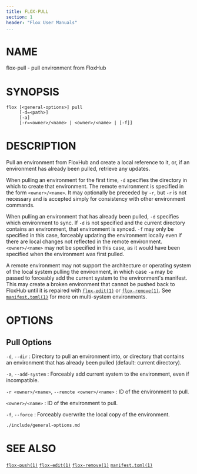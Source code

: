```yaml
---
title: FLOX-PULL
section: 1
header: "Flox User Manuals"
...
```



# NAME

flox-pull - pull environment from FloxHub

# SYNOPSIS

```
flox [<general-options>] pull
     [-d=<path>]
     [-a]
     [-r=<owner>/<name> | <owner>/<name> | [-f]]
```

# DESCRIPTION

Pull an environment from FloxHub and create a local reference to it,
or, if an environment has already been pulled, retrieve any updates.

When pulling an environment for the first time, `-d` specifies the directory
in which to create that environment.
The remote environment is specified in the form `<owner>/<name>`.
It may optionally be preceded by `-r`,
but `-r` is not necessary and is accepted simply for consistency with other
environment commands.

When pulling an environment that has already been pulled, `-d` specifies which
environment to sync.
If `-d` is not specified and the current directory contains an environment, that
environment is synced.
`-f` may only be specified in this case, forceably updating the environment
locally even if there are local changes not reflected in the remote environment.
`<owner>/<name>` may not be specified in this case, as it would have been
specified when the environment was first pulled.

A remote environment may not support the architecture or operating system of the
local system pulling the environment,
in which case `-a` may be passed to forceably add the current system to the
environment's manifest.
This may create a broken environment that cannot be pushed back to FloxHub until
it is repaired with [`flox-edit(1)`](./flox-edit.md) or
[`flox-remove(1)`](./flox-remove.md).
See [`manifest.toml(1)`](./manifest.toml.md) for more on multi-system
environments.

# OPTIONS

## Pull Options

`-d`, `--dir`
:   Directory to pull an environment into, or directory that contains an
    environment that has already been pulled (default: current directory).

`-a`, `--add-system`
:   Forceably add current system to the environment, even if incompatible.

`-r <owner>/<name>`, `--remote <owner>/<name>`
:   ID of the environment to pull.

`<owner>/<name>`
:   ID of the environment to pull.

`-f`, `--force`
:   Forceably overwrite the local copy of the environment.

```{.include}
./include/general-options.md
```

# SEE ALSO

[`flox-push(1)`](./flox-push.md)
[`flox-edit(1)`](./flox-edit.md)
[`flox-remove(1)`](./flox-remove.md)
[`manifest.toml(1)`](./manifest.toml.md)
